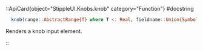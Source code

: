 

::ApiCard{object="StippleUI.Knobs.knob" category="Function"}
#docstring


```julia
  knob(range::AbstractRange{T} where T <: Real, fieldname::Union{Symbol,Nothing} = nothing, args...; kwargs...)
```

Renders a knob input element.

::
